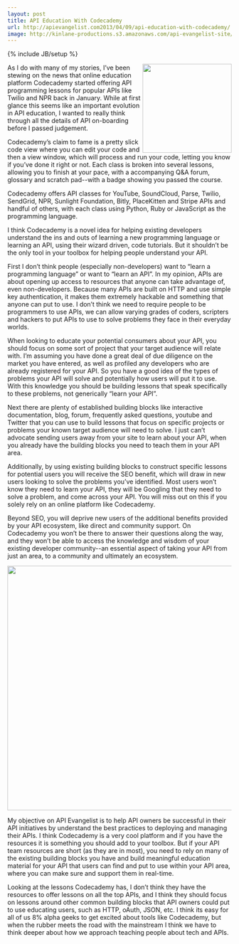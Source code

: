 ```yaml
---
layout: post
title: API Education With Codecademy
url: http://apievangelist.com2013/04/09/api-education-with-codecademy/
image: http://kinlane-productions.s3.amazonaws.com/api-evangelist-site/blog/codecademy-logo.png
---
```

{% include JB/setup %}
<p>
     <a href="http://www.codecademy.com/" target="_blank"><img src="https://s3.amazonaws.com/kinlane-productions/api-evangelist/codecademy/codecademy-logo.png"  width="200" align="right" /></a>
</p>
<p>
     As I do with many of my stories, I’ve been stewing on the news that online education platform Codecademy started offering API programming lessons for popular APIs like Twilio and NPR back in January. While at first glance this seems like an important evolution in API education, I wanted to really think through all the details of API on-boarding before I passed judgement.
</p>
<p>
     Codecademy’s claim to fame is a pretty slick code view where you can edit your code and then a view window, which will process and run your code, letting you know if you’ve done it right or not. Each class is broken into several lessons, allowing you to finish at your pace, with a accompanying Q&amp;A forum, glossary and scratch pad--with a badge showing you passed the course.
</p>
<p>
     Codecademy offers API classes for YouTube, SoundCloud, Parse, Twilio, SendGrid, NPR, Sunlight Foundation, Bitly, PlaceKitten and Stripe APIs and handful of others, with each class using Python, Ruby or JavaScript as the programming language.  
</p>
<p>
     I think Codecademy is a novel idea for helping existing developers understand the ins and outs of learning a new programming language or learning an API, using their wizard driven, code tutorials. But it shouldn’t be the only tool in your toolbox for helping people understand your API.
</p>
<p>
     First I don’t think people (especially non-developers) want to “learn a programming language” or want to “learn an API”. In my opinion, APIs are about opening up access to resources that anyone can take advantage of, even non-developers. Because many APIs are built on HTTP and use simple key authentication, it makes them extremely hackable and something that anyone can put to use. I don’t think we need to require people to be programmers to use APIs, we can allow varying grades of coders, scripters and hackers to put APIs to use to solve problems they face in their everyday worlds.
</p>
<p>
     When looking to educate your potential consumers about your API, you should focus on some sort of project that your target audience will relate with. I’m assuming you have done a great deal of due diligence on the market you have entered, as well as profiled any developers who are already registered for your API. So you have a good idea of the types of problems your API will solve and potentially how users will put it to use. With this knowledge you should be building lessons that speak specifically to these problems, not generically “learn your API”.
</p>
<p>
     Next there are plenty of established building blocks like interactive documentation, blog, forum, frequently asked questions, youtube and Twitter that you can use to build lessons that focus on specific projects or problems your known target audience will need to solve. I just can’t advocate sending users away from your site to learn about your API, when you already have the building blocks you need to teach them in your API area.
</p>
<p>
     Additionally, by using existing building blocks to construct specific lessons for potential users you will receive the SEO benefit, which will draw in new users looking to solve the problems you’ve identified. Most users won’t know they need to learn your API, they will be Googling that they need to solve a problem, and come across your API. You will miss out on this if you solely rely on an online platform like Codecademy.
</p>
<p>
     Beyond SEO, you will deprive new users of the additional benefits provided by your API ecosystem, like direct and community support. On Codecademy you won’t be there to answer their questions along the way, and they won’t be able to access the knowledge and wisdom of your existing developer community--an essential aspect of taking your API from just an area, to a community and ultimately an ecosystem.
</p>
<p>
     <a href="http://www.codecademy.com/tracks/apis" target="_blank"><img src="https://s3.amazonaws.com/kinlane-productions/api-evangelist/codecademy/codecademy-api-page.png"  width="550" /></a>
</p>
<p>
     My objective on API Evangelist is to help API owners be successful in their API initiatives by understand the best practices to deploying and managing their APIs. I think Codecademy is a very cool platform and if you have the resources it is something you should add to your toolbox. But if your API team resources are short (as they are in most), you need to rely on many of the existing building blocks you have and build meaningful education material for your API that users can find and put to use within your API area, where you can make sure and support them in real-time.
</p>
<p>
     Looking at the lessons Codecademy has, I don’t think they have the resources to offer lessons on all the top APIs, and I think they should focus on lessons around other common building blocks that API owners could put to use educating users, such as HTTP, oAuth, JSON, etc. I think its easy for all of us 8% alpha geeks to get excited about tools like Codecademy, but when the rubber meets the road with the mainstream I think we have to think deeper about how we approach teaching people about tech and APIs.
</p>
